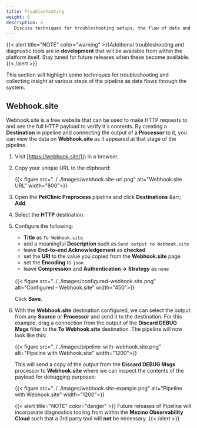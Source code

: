 ```yaml
---
title: Troubleshooting
weight: 6
description: >
   Discuss techniques for troubleshooting setups, the flow of data and observing data at various stages in a pipeline.
---
```


{{< alert title="NOTE" color="warning" >}}Additional troubleshooting and diagnostic tools are in **development** that will be available from within the platform itself.  Stay tuned for future releases when these become available.{{< /alert >}}

This section will highlight some techniques for troubleshooting and collecting insight at various steps of the pipeline as data flows through the system.

## Webhook.site

Webhook.site is a free website that can be used to make HTTP requests to and see the full HTTP payload to verify it's contents.  By creating a **Destination** in pipeline and connecting the output of a **Processor** to it, you can view the data on **Webhook.site** as it appeared at that stage of the pipeline.

1.  Visit [https://webhook.site/]() in a browser.

2.  Copy your unique URL to the clipboard:

    {{< figure src="../../images/webhook.site-url.png" alt="Webhook.site URL" width="800">}}

3. Open the **PetClinic Preprocess** pipeline and click **Destinations** &arr; **Add**.

4. Select the **HTTP** destination.

5. Configure the following:

    * **Title** as `To Webhook.site`
    * add a meaningful **Description** such as `Send output to Webhook.site`
    * leave **End-to-end Acknowledgement** as **checked**
    * set the **URI** to the value you copied from the **Webhook.site** page
    * set the **Encoding** to `json`
    * leave **Compression** and **Authentication &rarr; Strategy** as `none`
   
    <br/>
    {{< figure src="../../images/configured-webhook.site.png" alt="Configured - Webhook.site" width="450">}}

    Click **Save**.

6. With the **Webhook.site** destination configured, we can select the output from any **Source** or **Processor** and send it to the destination.  For this example, drag a connection from the output of the **Discard DEBUG Msgs** filter to the **To Webhook.site** destination.  The pipeline will now look like this:

   {{< figure src="../../images/pipeline-with-webhook.site.png" alt="Pipeline with Webhook.site" width="1200">}}

   This will send a copy of the output from the **Discard DEBUG Msgs** processor to **Webhook.site** where we can inspect the contents of the payload for debugging purposes:

   {{< figure src="../../images/webhook.site-example.png" alt="Pipeline with Webhook.site" width="1200">}}

   {{< alert title="NOTE" color="danger" >}}
   Future releases of Pipeline will incorporate diagnostics tooling from within the **Mezmo Observability Cloud** such that a 3rd party tool will **not** be necessary.
   {{< /alert >}}